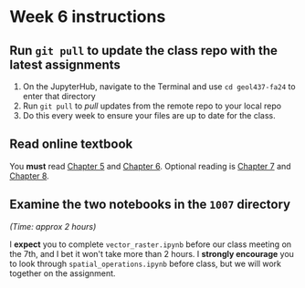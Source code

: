# Week 6 instructions

## Run `git pull` to update the class repo with the latest assignments
1. On the JupyterHub, navigate to the Terminal and use `cd geol437-fa24` to enter that directory
2. Run `git pull` to <i>pull</i> updates from the remote repo to your local repo 
3. Do this every week to ensure your files are up to date for the class. 

## Read online textbook
You <b>must</b> read [Chapter 5](https://pythongis.org/part2/chapter-05/index.html) and [Chapter 6](https://pythongis.org/part2/chapter-06/index.html). Optional reading is [Chapter 7](https://pythongis.org/part2/chapter-07/index.html) and [Chapter 8](https://pythongis.org/part2/chapter-08/index.html).

## Examine the two notebooks in the `1007` directory
*(Time: approx 2 hours)*


I <b>expect</b> you to complete `vector_raster.ipynb` before our class meeting on the 7th, and I bet it won't take more than 2 hours. I <b>strongly encourage</b> you to look through `spatial_operations.ipynb` before class, but we will work together on the assignment. 
